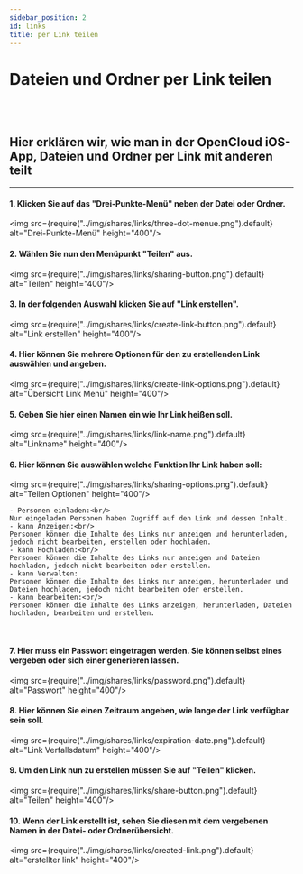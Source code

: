 ```yaml
---
sidebar_position: 2
id: links
title: per Link teilen
---
```


# Dateien und Ordner per Link teilen
<br/><br/>

## Hier erklären wir, wie man in der OpenCloud iOS-App, Dateien und Ordner per Link mit anderen teilt

---

#### 1. Klicken Sie auf das "Drei-Punkte-Menü" neben der Datei oder Ordner.
<img src={require("../img/shares/links/three-dot-menue.png").default} alt="Drei-Punkte-Menü" height="400"/>
<br/>

#### 2. Wählen Sie nun den Menüpunkt "Teilen" aus.
<img src={require("../img/shares/links/sharing-button.png").default} alt="Teilen" height="400"/>
<br/>

#### 3. In der folgenden Auswahl klicken Sie auf "Link erstellen".
<img src={require("../img/shares/links/create-link-button.png").default} alt="Link erstellen" height="400"/>
<br/>

#### 4. Hier können Sie mehrere Optionen für den zu erstellenden Link auswählen und angeben.
<img src={require("../img/shares/links/create-link-options.png").default} alt="Übersicht Link Menü" height="400"/>
<br/>

#### 5. Geben Sie hier einen Namen ein wie Ihr Link heißen soll.
<img src={require("../img/shares/links/link-name.png").default} alt="Linkname" height="400"/>
<br/>

#### 6. Hier können Sie auswählen welche Funktion Ihr Link haben soll:<br/>
<img src={require("../img/shares/links/sharing-options.png").default} alt="Teilen Optionen" height="400"/>

    - Personen einladen:<br/>
    Nur eingeladen Personen haben Zugriff auf den Link und dessen Inhalt.
    - kann Anzeigen:<br/>
    Personen können die Inhalte des Links nur anzeigen und herunterladen, jedoch nicht bearbeiten, erstellen oder hochladen.
    - kann Hochladen:<br/>
    Personen können die Inhalte des Links nur anzeigen und Dateien hochladen, jedoch nicht bearbeiten oder erstellen.
    - kann Verwalten:
    Personen können die Inhalte des Links nur anzeigen, herunterladen und Dateien hochladen, jedoch nicht bearbeiten oder erstellen.
    - kann bearbeiten:<br/>
    Personen können die Inhalte des Links anzeigen, herunterladen, Dateien hochladen, bearbeiten und erstellen.
<br/>

#### 7. Hier muss ein Passwort eingetragen werden. Sie können selbst eines vergeben oder sich einer generieren lassen.
<img src={require("../img/shares/links/password.png").default} alt="Passwort" height="400"/>
<br/>

#### 8. Hier können Sie einen Zeitraum angeben, wie lange der Link verfügbar sein soll.
<img src={require("../img/shares/links/expiration-date.png").default} alt="Link Verfallsdatum" height="400"/>
<br/>

#### 9. Um den Link nun zu erstellen müssen Sie auf "Teilen" klicken.
<img src={require("../img/shares/links/share-button.png").default} alt="Teilen" height="400"/>
<br/>

#### 10. Wenn der Link erstellt ist, sehen Sie diesen mit dem vergebenen Namen in der Datei- oder Ordnerübersicht.
<img src={require("../img/shares/links/created-link.png").default} alt="erstellter link" height="400"/>